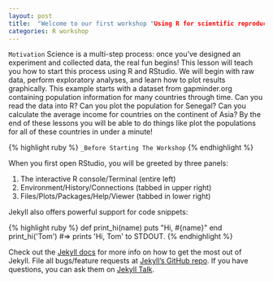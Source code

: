 ```yaml
---
layout: post
title:  "Welcome to our first workshop "Using R for scientific reproducible research!"
categories: R workshop
---
```


`Motivation`
Science is a multi-step process: once you’ve designed an experiment and collected data, the real fun begins! This lesson will teach you how to start this process using R and RStudio. We will begin with raw data, perform exploratory analyses, and learn how to plot results graphically. This example starts with a dataset from gapminder.org containing population information for many countries through time. Can you read the data into R? Can you plot the population for Senegal? Can you calculate the average income for countries on the continent of Asia? By the end of these lessons you will be able to do things like plot the populations for all of these countries in under a minute!

{% highlight ruby %}
`_Before Starting The Workshop`
{% endhighlight %}

When you first open RStudio, you will be greeted by three panels:

1. The interactive R console/Terminal (entire left)
2. Environment/History/Connections (tabbed in upper right)
3. Files/Plots/Packages/Help/Viewer (tabbed in lower right)

Jekyll also offers powerful support for code snippets:

{% highlight ruby %}
def print_hi(name)
  puts "Hi, #{name}"
end
print_hi('Tom')
#=> prints 'Hi, Tom' to STDOUT.
{% endhighlight %}

Check out the [Jekyll docs][jekyll-docs] for more info on how to get the most out of Jekyll. File all bugs/feature requests at [Jekyll’s GitHub repo][jekyll-gh]. If you have questions, you can ask them on [Jekyll Talk][jekyll-talk].

[jekyll-docs]: https://jekyllrb.com/docs/home
[jekyll-gh]:   https://github.com/jekyll/jekyll
[jekyll-talk]: https://talk.jekyllrb.com/
